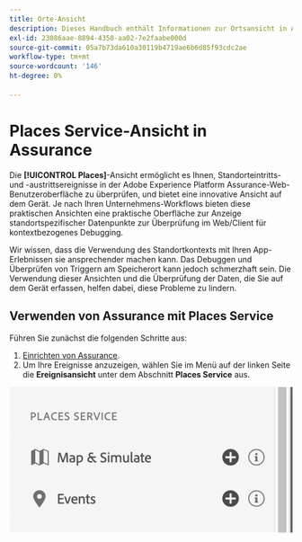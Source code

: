 ```yaml
---
title: Orte-Ansicht
description: Dieses Handbuch enthält Informationen zur Ortsansicht in Adobe Experience Platform Assurance.
exl-id: 23086aae-8894-4350-aa02-7e2faabe000d
source-git-commit: 05a7b73da610a30119b4719ae6b6d85f93cdc2ae
workflow-type: tm+mt
source-wordcount: '146'
ht-degree: 0%

---
```


# Places Service-Ansicht in Assurance

Die **[!UICONTROL Places]**-Ansicht ermöglicht es Ihnen, Standorteintritts- und -austrittsereignisse in der Adobe Experience Platform Assurance-Web-Benutzeroberfläche zu überprüfen, und bietet eine innovative Ansicht auf dem Gerät. Je nach Ihren Unternehmens-Workflows bieten diese praktischen Ansichten eine praktische Oberfläche zur Anzeige standortspezifischer Datenpunkte zur Überprüfung im Web/Client für kontextbezogenes Debugging.

Wir wissen, dass die Verwendung des Standortkontexts mit Ihren App-Erlebnissen sie ansprechender machen kann. Das Debuggen und Überprüfen von Triggern am Speicherort kann jedoch schmerzhaft sein. Die Verwendung dieser Ansichten und die Überprüfung der Daten, die Sie auf dem Gerät erfassen, helfen dabei, diese Probleme zu lindern.

## Verwenden von Assurance mit Places Service

Führen Sie zunächst die folgenden Schritte aus:

1. [Einrichten von Assurance](../tutorials/implement-assurance.md).
2. Um Ihre Ereignisse anzuzeigen, wählen Sie im Menü auf der linken Seite die **Ereignisansicht** unter dem Abschnitt **Places Service** aus.

![](./images/places-service/places-view.png)
